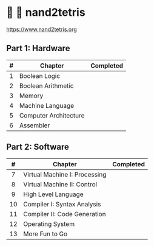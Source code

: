 # 🔌 🧱 nand2tetris

<https://www.nand2tetris.org>

## Part 1: Hardware

|  #  | Chapter               | Completed |
| :-: | --------------------- | :-------: |
|  1  | Boolean Logic         |           |
|  2  | Boolean Arithmetic    |           |
|  3  | Memory                |           |
|  4  | Machine Language      |           |
|  5  | Computer Architecture |           |
|  6  | Assembler             |           |

## Part 2: Software

|  #  | Chapter                       | Completed |
| :-: | ----------------------------- | :-------: |
|  7  | Virtual Machine I: Processing |           |
|  8  | Virtual Machine II: Control   |           |
|  9  | High Level Language           |           |
| 10  | Compiler I: Syntax Analysis   |           |
| 11  | Compiler II: Code Generation  |           |
| 12  | Operating System              |           |
| 13  | More Fun to Go                |           |
